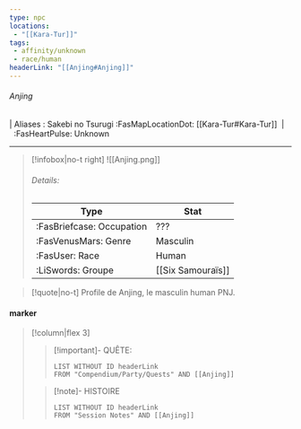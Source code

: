 ```yaml
---
type: npc
locations:
 - "[[Kara-Tur]]"
tags:
 - affinity/unknown
 - race/human
headerLink: "[[Anjing#Anjing]]"
---
```

###### Anjing
| Aliases : Sakebi no Tsurugi
<span class="sub2">:FasMapLocationDot: [[Kara-Tur#Kara-Tur]]&nbsp;&nbsp;|&nbsp;&nbsp;:FasHeartPulse: Unknown </span>
___

> [!infobox|no-t right]
> ![[Anjing.png]]
> ###### Details:
> | Type | Stat |
> | ---- | ---- |
> | :FasBriefcase: Occupation | ??? |
> | :FasVenusMars: Genre | Masculin |
> | :FasUser: Race | Human |
> |  :LiSwords: Groupe |  [[Six Samouraïs]] |
<span class="clearfix"></span>

> [!quote|no-t]
>Profile de Anjing, le masculin human PNJ.
#### marker
> [!column|flex 3]
>> [!important]- QUÊTE:
>>```dataview
>>LIST WITHOUT ID headerLink
>>FROM "Compendium/Party/Quests" AND [[Anjing]]
>
>>[!note]- HISTOIRE
>>```dataview
>>LIST WITHOUT ID headerLink
>>FROM "Session Notes" AND [[Anjing]]
